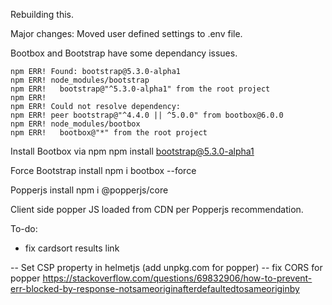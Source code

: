 Rebuilding this. 

Major changes: 
Moved user defined settings to .env file.



Bootbox and Bootstrap have some dependancy issues. 

```
npm ERR! Found: bootstrap@5.3.0-alpha1
npm ERR! node_modules/bootstrap
npm ERR!   bootstrap@"^5.3.0-alpha1" from the root project
npm ERR!
npm ERR! Could not resolve dependency:
npm ERR! peer bootstrap@"^4.4.0 || ^5.0.0" from bootbox@6.0.0
npm ERR! node_modules/bootbox
npm ERR!   bootbox@"*" from the root project
```


Install Bootbox via npm
npm install bootstrap@5.3.0-alpha1

Force Bootstrap install
npm i bootbox --force

Popperjs install
npm i @popperjs/core

Client side popper JS loaded from CDN per Popperjs recommendation.


To-do: 
- fix cardsort results link

-- Set CSP property in helmetjs (add unpkg.com for popper)
-- fix CORS for popper https://stackoverflow.com/questions/69832906/how-to-prevent-err-blocked-by-response-notsameoriginafterdefaultedtosameoriginby


